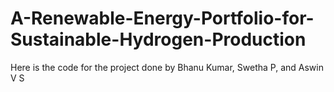 # A-Renewable-Energy-Portfolio-for-Sustainable-Hydrogen-Production
Here is the code for the project done by  Bhanu Kumar, Swetha P, and Aswin V S
